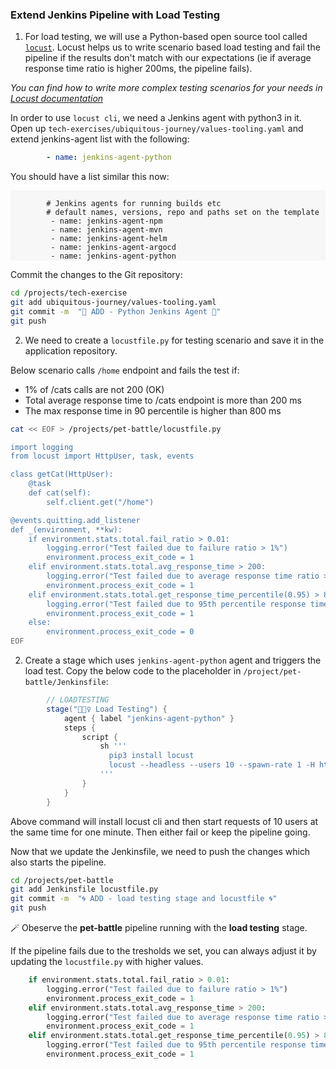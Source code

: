 ### Extend Jenkins Pipeline with Load Testing

1. For load testing, we will use a Python-based open source tool called [`locust`](https://docs.locust.io/en/stable/index.html). Locust helps us to write scenario based load testing and fail the pipeline if the results don't match with our expectations (ie if average response time ratio is higher 200ms, the pipeline fails).

_You can find how to write more complex testing scenarios for your needs in [Locust documentation](https://docs.locust.io/en/stable/writing-a-locustfile.html)_

In order to use `locust cli`, we need a Jenkins agent with python3 in it. Open up `tech-exercises/ubiquitous-journey/values-tooling.yaml` and extend jenkins-agent list with the following:
```yaml
        - name: jenkins-agent-python
```

You should have a list similar this now:
<div class="highlight" style="background: #f7f7f7">
<pre><code class="language-yaml">
        # Jenkins agents for running builds etc
        # default names, versions, repo and paths set on the template
         - name: jenkins-agent-npm
         - name: jenkins-agent-mvn
         - name: jenkins-agent-helm
         - name: jenkins-agent-argocd
         - name: jenkins-agent-python
</code></pre></div>

Commit the changes to the Git repository:
```bash
cd /projects/tech-exercise
git add ubiquitous-journey/values-tooling.yaml
git commit -m  "🐍 ADD - Python Jenkins Agent 🐍" 
git push
```

2. We need to create a `locustfile.py` for testing scenario and save it in the application repository. 

Below scenario calls `/home` endpoint and fails the test if:
- 1% of /cats calls are not 200 (OK)
- Total average response time to /cats endpoint is more than 200 ms
- The max response time in 90 percentile is higher than 800 ms

```bash
cat << EOF > /projects/pet-battle/locustfile.py

import logging
from locust import HttpUser, task, events

class getCat(HttpUser):
    @task
    def cat(self):
        self.client.get("/home")

@events.quitting.add_listener
def _(environment, **kw):
    if environment.stats.total.fail_ratio > 0.01:
        logging.error("Test failed due to failure ratio > 1%")
        environment.process_exit_code = 1
    elif environment.stats.total.avg_response_time > 200:
        logging.error("Test failed due to average response time ratio > 200 ms")
        environment.process_exit_code = 1
    elif environment.stats.total.get_response_time_percentile(0.95) > 800:
        logging.error("Test failed due to 95th percentile response time > 800 ms")
        environment.process_exit_code = 1
    else:
        environment.process_exit_code = 0
EOF
```
2. Create a stage which uses `jenkins-agent-python` agent and triggers the load test. Copy the below code to the placeholder in `/project/pet-battle/Jenkinsfile`:

```groovy
        // LOADTESTING
		stage("🏋🏻‍♀️ Load Testing") {
			agent { label "jenkins-agent-python" }
			steps {
				script {
                    sh '''
                      pip3 install locust
                      locust --headless --users 10 --spawn-rate 1 -H https://${APP_NAME}-${DESTINATION_NAMESPACE}-<CLUSTER_DOMAIN> --run-time 1m --loglevel INFO --only-summary 
                    '''
				}
			}
		}
```
Above command will install locust cli and then start requests of 10 users at the same time for one minute. Then either fail or keep the pipeline going. 

Now that we update the Jenkinsfile, we need to push the changes which also starts the pipeline.

```bash
cd /projects/pet-battle
git add Jenkinsfile locustfile.py
git commit -m  "🌀 ADD - load testing stage and locustfile 🌀"
git push
```

🪄 Obeserve the **pet-battle** pipeline running with the **load testing** stage.

If the pipeline fails due to the tresholds we set, you can always adjust it by updating the `locustfile.py` with higher values.

```py
    if environment.stats.total.fail_ratio > 0.01:
        logging.error("Test failed due to failure ratio > 1%")
        environment.process_exit_code = 1
    elif environment.stats.total.avg_response_time > 200:
        logging.error("Test failed due to average response time ratio > 200 ms")
        environment.process_exit_code = 1
    elif environment.stats.total.get_response_time_percentile(0.95) > 800:
        logging.error("Test failed due to 95th percentile response time > 800 ms")
        environment.process_exit_code = 1

```
